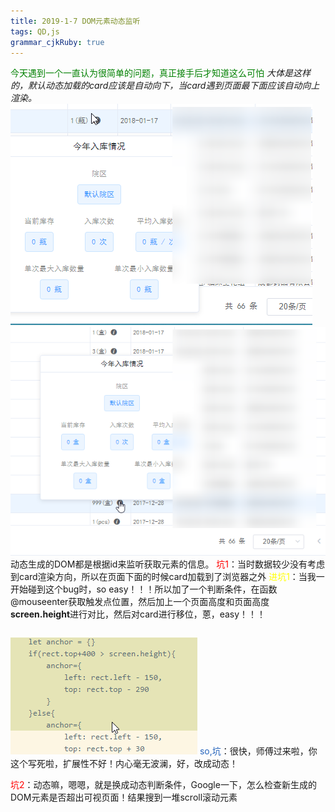 ```yaml
---
title: 2019-1-7 DOM元素动态监听 
tags: QD,js
grammar_cjkRuby: true
---
```

<font color="green">今天遇到一个一直认为很简单的问题，真正接手后才知道这么可怕</font>
*大体是这样的，默认动态加载的card应该是自动向下，当card遇到页面最下面应该自动向上渲染。*
![未](https://www.github.com/Merlynr/Markdown/raw/noteImg/小书匠/1546849657634.png)
![已](https://www.github.com/Merlynr/Markdown/raw/noteImg/小书匠/1546849682648.png)
动态生成的DOM都是根据id来监听获取元素的信息。
<font color='red'>坑1</font>：当时数据较少没有考虑到card渲染方向，所以在页面下面的时候card加载到了浏览器之外
<font color='yellow'>进坑1</font>：当我一开始碰到这个bug时，so easy！！！所以加了一个判断条件，在函数@mouseenter获取触发点位置，然后加上一个页面高度和页面高度**screen.height**进行对比，然后对card进行移位，蒽，easy！！！

``` let rect = this.$el.getBoundingClientRect()
```
![判断函数](https://www.github.com/Merlynr/Markdown/raw/noteImg/小书匠/1546850258301.png)
<font color='#2866bd'>so,坑</font>：很快，师傅过来啦，你这个写死啦，扩展性不好！内心毫无波澜，好，改成动态！

<font color='red'>坑2</font>：动态嘛，嗯嗯，就是换成动态判断条件，Google一下，怎么检查新生成的DOM元素是否超出可视页面！结果搜到一堆scroll滚动元素
